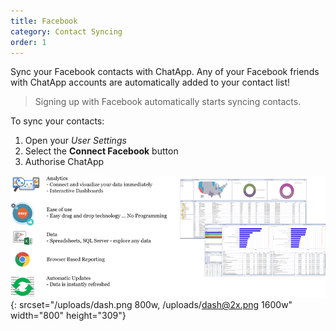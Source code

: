 ```yaml
---
title: Facebook
category: Contact Syncing
order: 1
---
```


Sync your Facebook contacts with ChatApp. Any of your Facebook friends with ChatApp accounts are automatically added to your contact list\!

> Signing up with Facebook automatically starts syncing contacts.

To sync your contacts:

1. Open your *User Settings*
2. Select the **Connect Facebook** button
3. Authorise ChatApp

![](/uploads/dash.png){: srcset="/uploads/dash.png 800w, /uploads/dash@2x.png 1600w" width="800" height="309"}